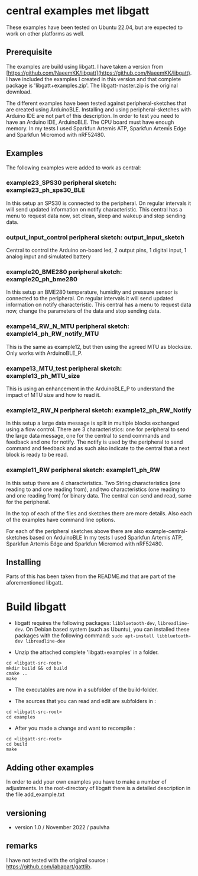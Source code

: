# central examples met libgatt

These examples have been tested on Ubuntu 22.04, but are expected to work on other platforms as well.

## Prerequisite

The examples are build using libgatt. I have taken a version from [https://github.com/NaeemKK/libgatt](https://github.com/NaeemKK/libgatt).
I have included the examples I created in this version and that complete package is 'libgatt+examples.zip'.
The libgatt-master.zip is the original download.

The different examples have been tested against peripheral-sketches that are created using ArduinoBLE.
Installing and using peripheral-sketches with Arduino IDE are not part of this description.
In order to test you need to have an Arduino IDE, ArduinoBLE. The CPU board must have enough memory.
In my tests I used Sparkfun Artemis ATP, Sparkfun Artemis Edge and Sparkfun Micromod with nRF52480.

## Examples
The following examples were added to work as central:

### example23_SPS30		     peripheral sketch: example23_ph_sps30_BLE
In this setup an SPS30 is connected to the peripheral. On regular intervals it will send updated information on notify characteristic. This central has a menu to request data now, set clean, sleep and wakeup and stop sending data.

### output_input_control   peripheral sketch: output_input_sketch
Central to control the Arduino on-board led, 2 output pins, 1 digital input, 1 analog input and simulated battery

### example20_BME280		   peripheral sketch: example20_ph_bme280
In this setup an BME280 temperature, humidity and pressure sensor is connected to the peripheral. On regular intervals it will send updated information on notify characteristic. This central has a menu to request data now, change the parameters of the data and stop sending data.

### exampe14_RW_N_MTU      peripheral sketch: example14_ph_RW_notify_MTU
This is the same as example12, but then using the agreed MTU as blocksize. Only works with ArduinoBLE_P.

### exampe13_MTU_test      peripheral sketch: example13_ph_MTU_size
This is using an enhancement in the ArduinoBLE_P to understand the impact of MTU size and how to read it.

### example12_RW_N         peripheral sketch: example12_ph_RW_Notify
In this setup a large data message is split in multiple blocks exchanged using a flow control. There are 3 characteristics: one for peripheral to send the large data message, one for the central to send commands and feedback and one for notify.
The notify is used by the peripheral to send command and feedback and as such also indicate to the central that a next block is ready to be read.

### example11_RW           peripheral sketch: example11_ph_RW
In this setup there are 4 characteristics. Two String characteristics (one reading to and one reading from), and two characteristics (one reading to and one reading from) for binary data. The central can send and read, same for the peripheral.

In the top of each of the files and sketches there are more details. Also each of the examples have command line options.

For each of the peripheral sketches above there are also example-central-sketches based on ArduinoBLE
In my tests I used Sparkfun Artemis ATP, Sparkfun Artemis Edge and Sparkfun Micromod with nRF52480.

## Installing
Parts of this has been taken from the README.md that are part of the aforementioned libgatt.

Build libgatt
=============

* libgatt requires the following packages: `libbluetooth-dev`, `libreadline-dev`.
On Debian based system (such as Ubuntu), you can installed these packages with the
following command: `sudo apt-install libbluetooth-dev libreadline-dev`

* Unzip the attached complete 'libgatt+examples' in a folder.
```
cd <libgatt-src-root>
mkdir build && cd build
cmake ..
make
```
* The executables are now in a subfolder of the build-folder.

* The sources that you can read and edit are subfolders in :
```
cd <libgatt-src-root>
cd examples
```

* After you made a change and want to recompile :
```
cd <libgatt-src-root>
cd build
make
```

## Adding other examples
In order to add your own examples you have to make a number of adjustments. In the root-directory of libgatt there is a detailed description in the file add_example.txt

## versioning
 * version 1.0 / November 2022 / paulvha

## remarks
I have not tested with the original source : https://github.com/labapart/gattlib.

